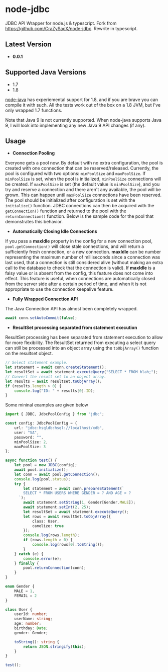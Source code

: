 # node-jdbc

JDBC API Wrapper for node.js & typescript. Fork from https://github.com/CraZySacX/node-jdbc. Rewrite in typescript.

## Latest Version

-   **0.0.1**

## Supported Java Versions

-   1.7
-   1.8

[node-java](https://github.com/joeferner/node-java) has experiemental support for 1.8, and if you are brave you can
compile it with such. All the tests work out of the box on a 1.8 JVM, but I've only wrapped 1.7 functions.

Note that Java 9 is not currently supported. When node-java supports Java 9, I will look into implementing any
new Java 9 API changes (if any).

## Usage

-   **Connection Pooling**

Everyone gets a pool now. By default with no extra configuration, the pool
is created with one connection that can be reserved/released. Currently, the
pool is configured with two options: `minPoolSize` and `maxPoolSize`. If
`minPoolSize` is set, when the pool is initialized, `minPoolSize` connections
will be created. If `maxPoolSize` is set (the default value is `minPoolSize`),
and you try and reserve a connection and there aren't any available, the pool
will be grown. This can happen until `maxPoolSize` connections have been
reserved. The pool should be initialized after configuration is set with the
`initialize()` function. JDBC connections can then be acquired with the
`getConnection()` function and returned to the pool with the `returnConnection()` function.
Below is the sample code for the pool that demonstrates this behavior.

-   **Automatically Closing Idle Connections**

If you pass a **maxIdle** property in the config for a new connection pool,
`pool.getConnection()` will close stale connections, and will return a sufficiently fresh connection, or a new connection. **maxIdle** can be number representing the maximum number of milliseconds since a connection was last used, that a connection is still considered alive (without making an extra call to the database to check that the connection is valid). If **maxIdle** is a falsy value or is absent from the config, this feature does not come into effect. This feature is useful, when connections are automatically closed from the server side after a certain period of time, and when it is not appropriate to use the connection keepalive feature.

-   **Fully Wrapped Connection API**

The Java Connection API has almost been completely wrapped.

```typescript
await conn.setAutoCommit(false);
```

-   **ResultSet processing separated from statement execution**

ResultSet processing has been separated from statement execution to allow for
more flexibility. The ResultSet returned from executing a select query can
still be processed into an object array using the `toObjArray()` function on the
resultset object.

```typescript
// Select statement example.
let statement = await conn.createStatement();
let resultSet = await statement.executeQuery("SELECT * FROM blah;");
// Convert the result set to an object array.
let results = await resultset.toObjArray();
if (results.length > 0) {
    console.log("ID: " + results[0].ID);
}
```

Some mininal examples are given below

```typescript
import { JDBC, JdbcPoolConfig } from "jdbc";

const config: JdbcPoolConfig = {
    url: "jdbc:hsqldb:hsql://localhost/xdb",
    user: "SA",
    password: "",
    minPoolSize: 2,
    maxPoolSize: 3
};

async function test() {
    let pool = new JDBC(config);
    await pool.initialize();
    let conn = await pool.getConnection();
    console.log(pool.status);
    try {
        let statement = await conn.prepareStatement(`
        SELECT * FROM USERS WHERE GENDER = ? AND AGE > ?
      `);
        await statement.setString(1, Gender[Gender.MALE]);
        await statement.setInt(2, 25);
        let resultSet = await statement.executeQuery();
        let rows = await resultSet.toObjArray({
            class: User,
            camelize: true
        });
        console.log(rows.length);
        if (rows.length > 0) {
            console.log(rows[0].toString());
        }
    } catch (e) {
        console.error(e);
    } finally {
        pool.returnConnection(conn);
    }
}

enum Gender {
    MALE = 1,
    FEMAIL = 2
}

class User {
    userId: number;
    userName: string;
    age: number;
    birthday: Date;
    gender: Gender;

    toString(): string {
        return JSON.stringify(this);
    }
}

test();
```
